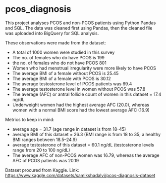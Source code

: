 # pcos_diagnosis
This project analyses PCOS and non-PCOS patients using Python Pandas and SQL. The data was cleaned first using Pandas, then the cleaned file was uploaded into BigQuery for SQL analysis.

These observations were made from the dataset:
- A total of 1000 women were studied in this survey
- The no. of females who do have PCOS is 199
- the no. of females who do not have PCOS 801
- Women who had menstrual irregularity were more likely to have PCOS
- The average BMI of a female without PCOS is 25.45
- The average BMI of a female with PCOS is 30.12
- The average testosterone level of PCOS patients was 69.4
- The average testosterone level in women without PCOS was 57.8
- The average (AFC) or antral follicle count of women in this dataset = 17.4 ng/dL 
- Underweight women had the highest average AFC (20.0), whereas women with a normal BMI score had the lowest average AFC (16.9)

Metrics to keep in mind:
- average age = 31.7 (age range in dataset is from 18-45)
- average BMI of this dataset = 26.3 (BMI range is from 18 to 35; a healthy BMI ranges between 18.5–24.9)
- average testosterone of this dataset = 60.1 ng/dL (testosterone levels range from 20 to 100 ng/dL)
- The average AFC of non-PCOS women was 16.79, whereas the average AFC of PCOS patients was 20.19

Dataset procured from Kaggle. 
Link: https://www.kaggle.com/datasets/samikshadalvi/pcos-diagnosis-dataset
